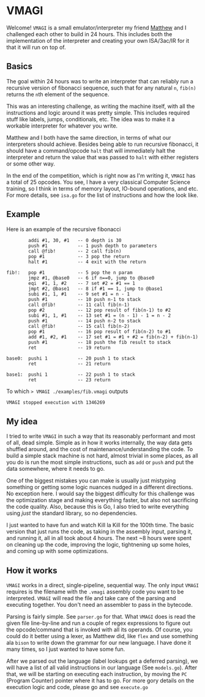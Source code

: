 # VMAGI

Welcome! `VMAGI` is a small emulator/interpreter my friend [Matthew](https://github.com/) and I
challenged each other to build in 24 hours. This includes both the implementation of the interpreter
and creating your own ISA/3ac/IR for it that it will run on top of. 

## Basics

The goal within 24 hours was to write an interpreter that can reliably run a recursive version
of fibonacci sequence, such that for any natural `n`, `fib(n)` returns the `n`th element of the
sequence. 

This was an interesting challenge, as writing the machine itself, with all the instructions and 
logic around it was pretty simple. This includes required stuff like labels, jumps, conditionals,
etc. The idea was to make it a workable interpreter for whatever you write. 

Matthew and I both have the same direction, in terms of what our interpreters should achieve. Besides
being able to run recursive fibonacci, it should have a command/opcode `halt` that will immediately
halt the interpreter and return the value that was passed to `halt` with either registers or some
other way.

In the end of the competition, which is right now as I'm writing it, `VMAGI` has a total of 25 opcodes.
You see, I have a very classical Computer Science training, so I think in terms of memory layout, IO-bound
operations, and etc. For more details, see `isa.go` for the list of instructions and how the look like.

## Example

Here is an example of the recursive fibonacci
```
        addi #1, 30, #1   -- 0 depth is 30
        push #1           -- 1 push depth to parameters
        call @fib!        -- 2 call fib(n)
        pop #1            -- 3 pop the return
        halt #1           -- 4 exit with the return

fib!:   pop #1            -- 5 pop the n param
        jmpz #1, @base0   -- 6 if n==0, jump to @base0
        eqi  #1, 1, #2    -- 7 set #2 = #1 == 1
        jmpt #2, @base1   -- 8 if #1 == 1, jump to @base1
        subi #1, 1, #1    -- 9 set #1 = n - 1
        push #1           -- 10 push n-1 to stack
        call @fib!        -- 11 call fib(n-1)
        pop #2            -- 12 pop result of fib(n-1) to #2
        subi #1, 1, #1    -- 13 set #1 = (n - 1) - 1 = n - 2
        push #1           -- 14 push n-2 to stack
        call @fib!        -- 15 call fib(n-2)
        pop #1            -- 16 pop result of fib(n-2) to #1
        add #1, #2, #1    -- 17 set #1 = #1 + #2 = fib(n-2) + fib(n-1)
        push #1           -- 18 push the fib result to stack
        ret               -- 19 return
        
base0:  pushi 1           -- 20 push 1 to stack
        ret               -- 21 return
        
base1:  pushi 1           -- 22 push 1 to stack
        ret               -- 23 return
```

To which `> VMAGI ./examples/fib.vmagi` outputs
```sh
VMAGI stopped execution with 1346269
```

## My idea

I tried to write `VMAGI` in such a way that its reasonably performant and most of all, dead simple. Simple
as in how it works internally, the way data gets shuffled around, and the cost of maintenance/understanding
the code. To build a simple stack machine is not hard, almost trivial in some places, as all you do is run
the most simple instructions, such as `add` or `push` and put the data somewhere, where it needs to go. 

One of the biggest mistakes you can make is usually just mistyping something or getting some logic nuances
nudged in a different directions. No exception here. I would say the biggest difficulty for this challenge
was the optimization stage and making everything faster, but also not sacrificing the code quality. Also,
because this is Go, I also tried to write everything using *just* the standard library, so no dependencies.

I just wanted to have fun and watch Kill la Kill for the 100th time. The basic version that just runs the code,
as taking in the assembly input, parsing it, and running it, all in all took about 4 hours. The next ~8 hours
were spent on cleaning up the code, improving the logic, tightnening up some holes, and coming up with some
optimizations. 

## How it works

`VMAGI` works in a direct, single-pipeline, sequential way. The only input `VMAGI` requires is the filename
with the `.vmagi` assembly code you want to be interpreted. `VMAGI` will read the file and take care of the
parsing and executing together. You don't need an assembler to pass in the bytecode. 

Parsing is fairly simple. See `parser.go` for that. What `VMAGI` does is read the given file line-by-line and
run a couple of regex expressions to figure out the opcode/command that is invoked with all its operands. Of 
course, you could do it better using a lexer, as Matthew did, like `flex` and use something ala `bison` to 
write down the grammar for our new language. I have done it many times, so I just wanted to have some fun.

After we parsed out the language (label lookups get a deferred parsing), we will have a list of all valid
instructions in our language (See `models.go`). After that, we will be starting on executing each instruction,
by moving the `PC` (Program Counter) pointer where it has to go. For more gory details on the execution logic
and code, please go and see `execute.go`

